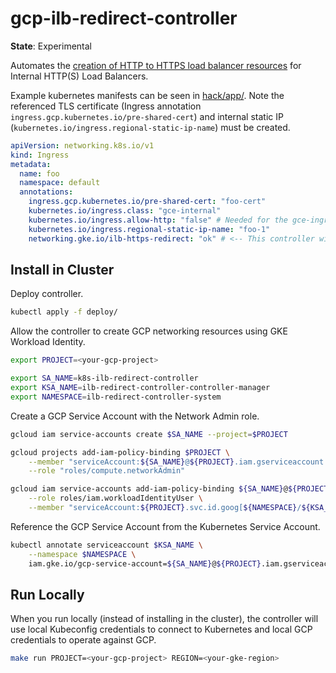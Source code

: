 # gcp-ilb-redirect-controller

**State**: Experimental

Automates the [creation of HTTP to HTTPS load balancer resources](https://cloud.google.com/load-balancing/docs/l7-internal/setting-up-http-to-https-redirect#partial-http-lb) for Internal HTTP(S) Load Balancers.

Example kubernetes manifests can be seen in [hack/app/](hack/app/). Note the referenced TLS certificate (Ingress annotation `ingress.gcp.kubernetes.io/pre-shared-cert`) and internal static IP (`kubernetes.io/ingress.regional-static-ip-name`) must be created.

```yaml
apiVersion: networking.k8s.io/v1
kind: Ingress
metadata:
  name: foo
  namespace: default
  annotations:
    ingress.gcp.kubernetes.io/pre-shared-cert: "foo-cert"
    kubernetes.io/ingress.class: "gce-internal"
    kubernetes.io/ingress.allow-http: "false" # Needed for the gce-ingress controller to create a HTTPS load balancer.
    kubernetes.io/ingress.regional-static-ip-name: "foo-1"
    networking.gke.io/ilb-https-redirect: "ok" # <-- This controller will look at this annotation and add a Forwarding Rule that redirects HTTP to HTTPS.
```

## Install in Cluster

Deploy controller.

```sh
kubectl apply -f deploy/
```

Allow the controller to create GCP networking resources using GKE Workload Identity.

```sh
export PROJECT=<your-gcp-project>

export SA_NAME=k8s-ilb-redirect-controller
export KSA_NAME=ilb-redirect-controller-controller-manager
export NAMESPACE=ilb-redirect-controller-system
```

Create a GCP Service Account with the Network Admin role.

```sh
gcloud iam service-accounts create $SA_NAME --project=$PROJECT

gcloud projects add-iam-policy-binding $PROJECT \
    --member "serviceAccount:${SA_NAME}@${PROJECT}.iam.gserviceaccount.com" \
    --role "roles/compute.networkAdmin"

gcloud iam service-accounts add-iam-policy-binding ${SA_NAME}@${PROJECT}.iam.gserviceaccount.com \
    --role roles/iam.workloadIdentityUser \
    --member "serviceAccount:${PROJECT}.svc.id.goog[${NAMESPACE}/${KSA_NAME}]"
```

Reference the GCP Service Account from the Kubernetes Service Account.

```sh
kubectl annotate serviceaccount $KSA_NAME \
    --namespace $NAMESPACE \
    iam.gke.io/gcp-service-account=${SA_NAME}@${PROJECT}.iam.gserviceaccount.com
```

## Run Locally

When you run locally (instead of installing in the cluster), the controller will use local Kubeconfig credentials to connect to Kubernetes and local GCP credentials to operate against GCP.

```sh
make run PROJECT=<your-gcp-project> REGION=<your-gke-region>
```

